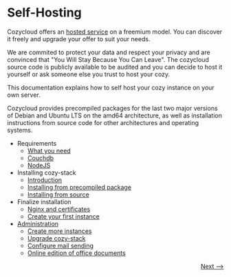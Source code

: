 # Self-Hosting

Cozycloud offers an [hosted service](https://cozy.io/fr/pricing/) on a freemium model. You can discover it freely and upgrade your offer to suit your needs.

We are commited to protect your data and respect your privacy and are convinced that "You Will Stay Because You Can Leave".
The cozycloud source code is publicly available to be audited and you can decide to host it yourself or ask someone else you trust to host your cozy.

This documentation explains how to self host your cozy instance on your own server.

Cozycloud provides precompiled packages for the last two major versions of Debian and Ubuntu LTS on the amd64 architecture, as well as installation instructions from source code for other architectures and operating systems.

<!--lint disable list-item-bullet-indent-->

- Requirements
    - [What you need](./requirements/index.md)
    - [Couchdb](./requirements/couchdb.md)
    - [NodeJS](./requirements/nodejs.md)
- Installing cozy-stack
    - [Introduction](./install/index.md)
    - [Installing from precompiled package](./install/package.md)
    - [Installing from source](./install/sources.md)
- Finalize installation
    - [Nginx and certificates](./finalize/nginx.md)
    - [Create your first instance](./finalize/create_instance.md)
- [Administration](./administration/index.md)
    - [Create more instances](./administration/more_instances.md)
    - [Upgrade cozy-stack](./administration/upgrade.md)
    - [Configure mail sending](./administration/mail.md)
    - [Online edition of office documents](./administration/office.md)

<!--lint enable list-item-bullet-indent-->

<div style="text-align: right">
  <a href="./requirements/">Next --&gt;</a>
</div>
